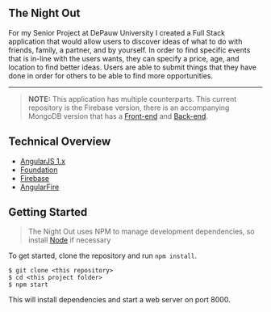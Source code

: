 ## The Night Out

For my Senior Project at DePauw University I created a Full Stack application that would allow users to discover ideas of what to do with friends, family, a partner, and by yourself. In order to find specific events that is in-line with the users wants, they can specify a price, age, and location to find better ideas. Users are able to submit things that they have done in order for others to be able to find more opportunities. 
***


> **NOTE:**  This application has multiple counterparts. This current repository is the Firebase version, there is an accompanying MongoDB version that has a [Front-end](https://github.com/mklic17/night-out-mongo) and [Back-end](https://github.com/mklic17/the-night-out-server). 




## Technical Overview

* [AngularJS 1.x](https://angularjs.org/)
* [Foundation](http://foundation.zurb.com/)
* [Firebase](https://firebase.google.com/)
* [AngularFire](https://github.com/firebase/angularfire)

## Getting Started

> The Night Out uses NPM to manage development dependencies, so install [Node](https://nodejs.org/en/) if necessary

To get started, clone the repository and run `npm install`.

```shell
$ git clone <this repository>
$ cd <this project folder>
$ npm start
```

This will install dependencies and start a web server on port 8000.
